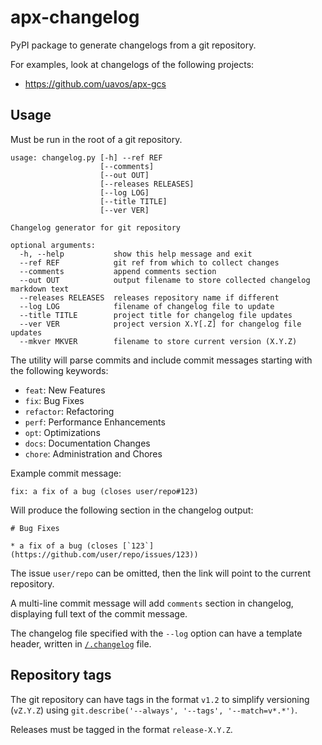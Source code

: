 # apx-changelog

PyPI package to generate changelogs from a git repository.

For examples, look at changelogs of the following projects:

 - https://github.com/uavos/apx-gcs


## Usage

Must be run in the root of a git repository.

```text
usage: changelog.py [-h] --ref REF
                    [--comments]
                    [--out OUT]
                    [--releases RELEASES] 
                    [--log LOG]
                    [--title TITLE]
                    [--ver VER]

Changelog generator for git repository

optional arguments:
  -h, --help           show this help message and exit
  --ref REF            git ref from which to collect changes
  --comments           append comments section
  --out OUT            output filename to store collected changelog markdown text
  --releases RELEASES  releases repository name if different
  --log LOG            filename of changelog file to update
  --title TITLE        project title for changelog file updates
  --ver VER            project version X.Y[.Z] for changelog file updates
  --mkver MKVER        filename to store current version (X.Y.Z)
```

The utility will parse commits and include commit messages starting with the following keywords:

- `feat`: New Features
- `fix`: Bug Fixes
- `refactor`: Refactoring
- `perf`: Performance Enhancements
- `opt`: Optimizations
- `docs`: Documentation Changes
- `chore`: Administration and Chores

Example commit message:

```text
fix: a fix of a bug (closes user/repo#123)
```

Will produce the following section in the changelog output:

```text
# Bug Fixes

* a fix of a bug (closes [`123`](https://github.com/user/repo/issues/123))

```

The issue `user/repo` can be omitted, then the link will point to the current repository.

A multi-line commit message will add `comments` section in changelog, displaying full text of the commit message.

The changelog file specified with the `--log` option can have a template header, written in [`/.changelog`](.changelog) file.

## Repository tags

The git repository can have tags in the format `v1.2` to simplify versioning (`vZ.Y.Z`) using `git.describe('--always', '--tags', '--match=v*.*')`.

Releases must be tagged in the format `release-X.Y.Z`.
